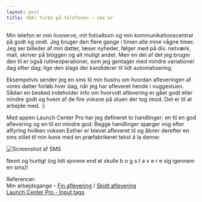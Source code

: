 ```yaml
---
layout: post
title: (DA) Turbo på telefonen - sms'er
---
```


Min telefon er min livsnerve, mit fotoalbum og min kommunikationscentral på godt og ondt. Jeg bruger den flere gange i timen alle mine vågne timer. Jeg ser billeder af min datter, læser nyheder, følger med på div. netværk, mail, skriver på bloggen og alt muligt andet. Men en del af det jeg bruger den til er også rutineoperationer, som jeg gentager med mindre variationer dag efter dag; lige den slags der kandiderer til lidt automatisering.

Eksempelvis sender jeg en sms til min hustru om hvordan afleveringen af vores datter forløb hver dag, når jeg har afleveret hende i vuggestuen. Sådan en besked indeholder info om hvorvidt aflevering er gået godt eller mindre godt og hvem af de fire voksne på stuen der tog imod. Det er til at arbejde med. :)

Med appen Launch Center Pro har jeg defineret to handlinger; en til en god aflevering og en til en mindre god. Begge handlinger spørger mig efter affyring hvilken voksen Esther er blevet afleveret til og åbner derefter en sms stilet til min kone med en præfabrikeret tekst á la denne:

<img class="screen" src="{{ site.url }}/public/assets/20140331_lcp_sms.png" alt="Screenshot af SMS">

Nemt og hurtigt (og lidt sjovere end at skulle b o g s t a v e r e sig igennem en sms)!

Referencer:    
Min arbejdsgange - [Fin aflevering](http://launchcenterpro.com/sm2h39) / [Skidt aflevering](http://launchcenterpro.com/9fl15p)   
[Launch Center Pro - Input tags](http://help.contrast.co/hc/en-us/articles/201915128-Input-Tags-Prompts-Lists-)
